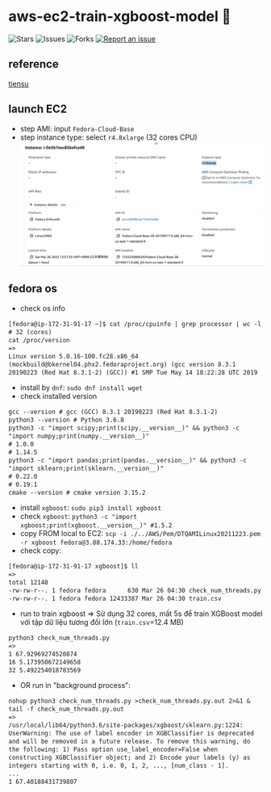 # aws-ec2-train-xgboost-model 🐳

![Stars](https://img.shields.io/github/stars/tquangdo/aws-ec2-train-xgboost-model?color=f05340)
![Issues](https://img.shields.io/github/issues/tquangdo/aws-ec2-train-xgboost-model?color=f05340)
![Forks](https://img.shields.io/github/forks/tquangdo/aws-ec2-train-xgboost-model?color=f05340)
[![Report an issue](https://img.shields.io/badge/Support-Issues-green)](https://github.com/tquangdo/aws-ec2-train-xgboost-model/issues/new)

## reference
[tiensu](https://tiensu.github.io/blog/14_train_xgboost_models_on_aws/)

## launch EC2
- step AMI: input `Fedora-Cloud-Base`
- step instance type: select `r4.8xlarge` (32 cores CPU)
![ec2](screenshots/ec2.png)

## fedora os
- check os info
```shell
[fedora@ip-172-31-91-17 ~]$ cat /proc/cpuinfo | grep processor | wc -l # 32 (cores)
cat /proc/version
=>
Linux version 5.0.16-100.fc28.x86_64 (mockbuild@bkernel04.phx2.fedoraproject.org) (gcc version 8.3.1 20190223 (Red Hat 8.3.1-2) (GCC)) #1 SMP Tue May 14 18:22:28 UTC 2019
```
- install by `dnf`: `sudo dnf install wget`
- check installed version
```shell
gcc --version # gcc (GCC) 8.3.1 20190223 (Red Hat 8.3.1-2)
python3 --version # Python 3.6.8
python3 -c "import scipy;print(scipy.__version__)" && python3 -c "import numpy;print(numpy.__version__)"
# 1.0.0
# 1.14.5
python3 -c "import pandas;print(pandas.__version__)" && python3 -c "import sklearn;print(sklearn.__version__)"
# 0.22.0
# 0.19.1
cmake --version # cmake version 3.15.2
```
- install `xgboost`: `sudo pip3 install xgboost`
- check `xgboost`: `python3 -c "import xgboost;print(xgboost.__version__)" #1.5.2`
- copy FROM local to EC2: `scp -i ./../AWS/Pem/DTQAMILinux20211223.pem -r xgboost fedora@3.88.174.33:/home/fedora`
- check copy:
```shell
[fedora@ip-172-31-91-17 xgboost]$ ll
=>
total 12148
-rw-rw-r--. 1 fedora fedora      630 Mar 26 04:30 check_num_threads.py
-rw-rw-r--. 1 fedora fedora 12433387 Mar 26 04:30 train.csv
```
- run to train xgboost => Sử dụng 32 cores, mất 5s để train XGBoost model với tập dữ liệu tương đối lớn (`train.csv`=12.4 MB)
```shell
python3 check_num_threads.py
=>
1 67.92969274520874
16 5.173950672149658
32 5.492254018783569
```
- OR run in "background process":
```shell
nohup python3 check_num_threads.py >check_num_threads.py.out 2>&1 &
tail -f check_num_threads.py.out
=> 
/usr/local/lib64/python3.6/site-packages/xgboost/sklearn.py:1224: UserWarning: The use of label encoder in XGBClassifier is deprecated and will be removed in a future release. To remove this warning, do the following: 1) Pass option use_label_encoder=False when constructing XGBClassifier object; and 2) Encode your labels (y) as integers starting with 0, i.e. 0, 1, 2, ..., [num_class - 1].
...
1 67.40188431739807
```
